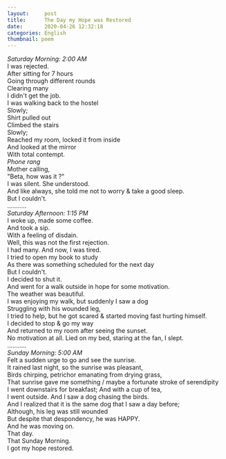 ```yaml
---
layout:     post
title:      The Day my Hope was Restored
date:       2020-04-26 12:32:18
categories: English
thumbnail: poem
---
```


*Saturday Morning: 2:00 AM*  
I was rejected.  
After sitting for 7 hours  
Going through different rounds  
Clearing many  
I didn't get the job.   
I was walking back to the hostel  
Slowly;  
Shirt pulled out  
Climbed the stairs  
Slowly;  
Reached my room, locked it from inside  
And looked at the mirror  
With total contempt.  
*Phone rang*  
Mother calling,  
"Beta, how was it ?"  
I was silent. She understood.  
And like always, she told me not to worry & take a good sleep.  
But I couldn't.  
...........  
*Saturday Afternoon: 1:15 PM*  
I woke up, made some coffee.  
And took a sip.  
With a feeling of disdain.  
Well, this was not the first rejection.  
I had many. And now, I was tired.  
I tried to open my book to study  
As there was something scheduled for the next day  
But I couldn't.  
I decided to shut it.  
And went for a walk outside in hope for some motivation.  
The weather was beautiful.  
I was enjoying my walk, but suddenly I saw a dog  
Struggling with his wounded leg,  
I tried to help, but he got scared & started moving fast hurting himself.  
I decided to stop & go my way  
And returned to my room after seeing the sunset.  
No motivation at all. Lied on my bed, staring at the fan, I slept.  
...........   
*Sunday Morning: 5:00 AM*  
Felt a sudden urge to go and see the sunrise.  
It rained last night, so the sunrise was pleasant,  
Birds chirping, petrichor emanating from drying grass,  
That sunrise gave me something / maybe a fortunate stroke of serendipity  
I went downstairs for breakfast; And with a cup of tea,  
I went outside. And I saw a dog chasing the birds.  
And I realized that it is the same dog that I saw a day before;  
Although, his leg was still wounded  
But despite that despondency, he was HAPPY.  
And he was moving on.  
That day.  
That Sunday Morning.  
I got my hope restored.  